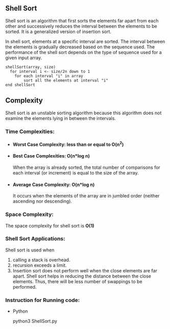 ﻿## Shell Sort
Shell sort is an algorithm that first sorts the elements far apart from each other and successively reduces the interval between the elements to be sorted. It is a generalized version of insertion sort.

In shell sort, elements at a specific interval are sorted. The interval between the elements is gradually decreased based on the sequence used. The performance of the shell sort depends on the type of sequence used for a given input array.

    shellSort(array, size)
	  for interval i <- size/2n down to 1
	    for each interval "i" in array
	        sort all the elements at interval "i"
	end shellSort
## Complexity
Shell sort is an unstable sorting algorithm because this algorithm does not examine the elements lying in between the intervals.
### Time Complexities:
* #### Worst Case Complexity: less than or equal to O(n<sup>2</sup>)
* #### Best Case Complexities: O(n*log n)
	When the array is already sorted, the total number of comparisons for each interval (or increment) is equal to the size of the array.
* #### Average Case Complexity: O(n*log n)
	It occurs when the elements of the array are in jumbled order (neither ascending nor descending).

### Space Complexity:
The space complexity for shell sort is **O(1)**
### Shell Sort Applications:
Shell sort is used when
1. calling a stack is overhead.
2. recursion exceeds a limit.
3. Insertion sort does not perform well when the close elements are far apart. Shell sort helps in reducing the distance between the close elements. Thus, there will be less number of swappings to be performed.

###  Instruction for Running code:

- Python

    python3 ShellSort\.py
